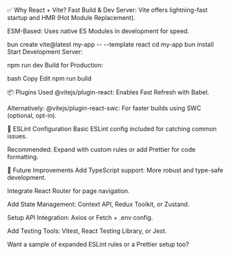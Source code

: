 ✅ Why React + Vite?
Fast Build & Dev Server: Vite offers lightning-fast startup and HMR (Hot Module Replacement).

ESM-Based: Uses native ES Modules in development for speed.


bun create vite@latest my-app -- --template react
cd my-app
bun install
Start Development Server:

npm run dev
Build for Production:

bash
Copy
Edit
npm run build

📦 Plugins Used
@vitejs/plugin-react: Enables Fast Refresh with Babel.

Alternatively: @vitejs/plugin-react-swc: For faster builds using SWC (optional, opt-in).

🧪 ESLint Configuration
Basic ESLint config included for catching common issues.

Recommended: Expand with custom rules or add Prettier for code formatting.

🚀 Future Improvements
Add TypeScript support: More robust and type-safe development.

Integrate React Router for page navigation.

Add State Management: Context API, Redux Toolkit, or Zustand.

Setup API Integration: Axios or Fetch + .env config.

Add Testing Tools: Vitest, React Testing Library, or Jest.

Want a sample of expanded ESLint rules or a Prettier setup too?


